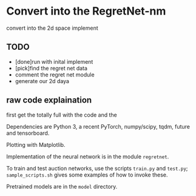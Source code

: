 # Convert into the RegretNet-nm

convert into the 2d space implement

## TODO

- [done]run with inital implement 
- [pick]find the regret net data
- comment the regret net module
- generate our 2d daya

## raw code explaination

first get the totally full with the code and the 

Dependencies are Python 3, a recent PyTorch, numpy/scipy, tqdm, future and tensorboard.

Plotting with Matplotlib.

Implementation of the neural network is in the module `regretnet`. 

To train and test auction networks, use the scripts `train.py` and `test.py`; `sample_scripts.sh` gives some examples of how to invoke these.

Pretrained models are in the `model` directory.


